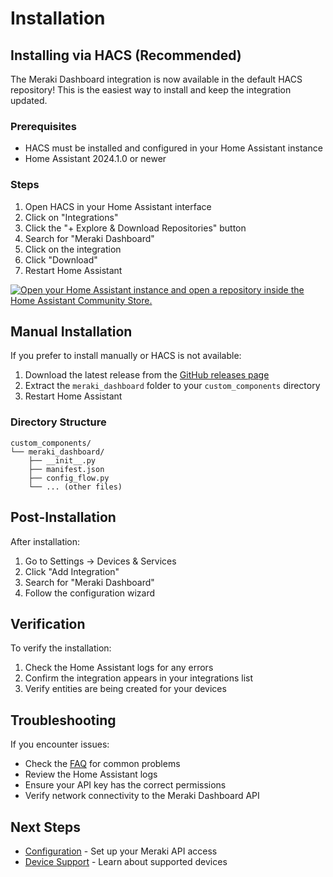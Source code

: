 # Installation

## Installing via HACS (Recommended)

The Meraki Dashboard integration is now available in the default HACS repository! This is the easiest way to install and keep the integration updated.

### Prerequisites
- HACS must be installed and configured in your Home Assistant instance
- Home Assistant 2024.1.0 or newer

### Steps

1. Open HACS in your Home Assistant interface
2. Click on "Integrations"
3. Click the "+ Explore & Download Repositories" button
4. Search for "Meraki Dashboard"
5. Click on the integration
6. Click "Download"
7. Restart Home Assistant

[![Open your Home Assistant instance and open a repository inside the Home Assistant Community Store.](https://my.home-assistant.io/badges/hacs_repository.svg)](https://my.home-assistant.io/redirect/hacs_repository/?owner=rknightion&repository=meraki-dashboard-ha&category=integration)

## Manual Installation

If you prefer to install manually or HACS is not available:

1. Download the latest release from the [GitHub releases page](https://github.com/rknightion/meraki-dashboard-ha/releases)
2. Extract the `meraki_dashboard` folder to your `custom_components` directory
3. Restart Home Assistant

### Directory Structure
```
custom_components/
└── meraki_dashboard/
    ├── __init__.py
    ├── manifest.json
    ├── config_flow.py
    └── ... (other files)
```

## Post-Installation

After installation:

1. Go to Settings → Devices & Services
2. Click "Add Integration"
3. Search for "Meraki Dashboard"
4. Follow the configuration wizard

## Verification

To verify the installation:

1. Check the Home Assistant logs for any errors
2. Confirm the integration appears in your integrations list
3. Verify entities are being created for your devices

## Troubleshooting

If you encounter issues:

- Check the [FAQ](faq.md) for common problems
- Review the Home Assistant logs
- Ensure your API key has the correct permissions
- Verify network connectivity to the Meraki Dashboard API

## Next Steps

- [Configuration](configuration.md) - Set up your Meraki API access
- [Device Support](device-support.md) - Learn about supported devices